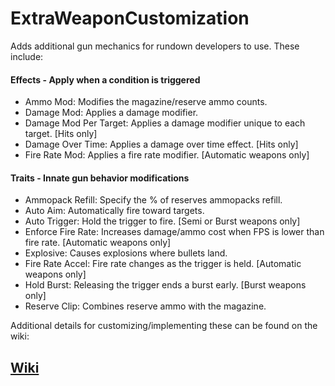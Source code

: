 # ExtraWeaponCustomization

Adds additional gun mechanics for rundown developers to use. These include:

#### Effects - Apply when a condition is triggered
- Ammo Mod: Modifies the magazine/reserve ammo counts.
- Damage Mod: Applies a damage modifier.
- Damage Mod Per Target: Applies a damage modifier unique to each target. [Hits only]
- Damage Over Time: Applies a damage over time effect. [Hits only]
- Fire Rate Mod: Applies a fire rate modifier. [Automatic weapons only]

#### Traits - Innate gun behavior modifications
- Ammopack Refill: Specify the % of reserves ammopacks refill.
- Auto Aim: Automatically fire toward targets.
- Auto Trigger: Hold the trigger to fire. [Semi or Burst weapons only]
- Enforce Fire Rate: Increases damage/ammo cost when FPS is lower than fire rate. [Automatic weapons only]
- Explosive: Causes explosions where bullets land.
- Fire Rate Accel: Fire rate changes as the trigger is held. [Automatic weapons only]
- Hold Burst: Releasing the trigger ends a burst early. [Burst weapons only]
- Reserve Clip: Combines reserve ammo with the magazine.

Additional details for customizing/implementing these can be found on the wiki:

## [Wiki](https://github.com/Dinorush/ExtraWeaponCustomization/wiki)
